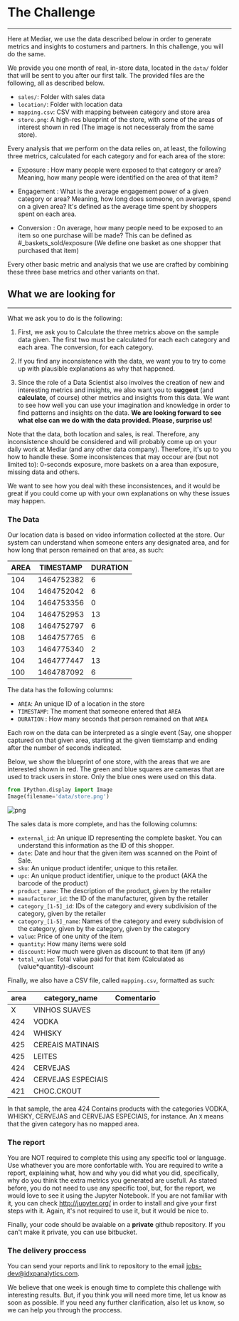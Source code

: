 

# The Challenge
---

Here at Mediar, we use the data described below in order to generate metrics and insights to costumers and partners. In this challenge, you will do the same. 

We provide you one month of real, in-store data, located in the `data/` folder that will be sent to you after our first talk. The provided files are the following, all as described below.

* `sales/`: Folder with sales data 
* `location/`:  Folder with location data
* `mapping.csv`: CSV with mapping between category and store area 
* `store.png`:  A high-res blueprint of the store, with some of the areas of interest shown in red (The image is not necesseraly from the same store).


Every analysis that we perform on the data relies on, at least, the following three metrics, calculated for each category and for each area of the store:

* Exposure :  How many people were exposed to that category or area? Meaning, how many people were identified on the area of that item? 

* Engagement : What is the average engagement power of a given category or area? Meaning, how long does someone, on average, spend on a given area? It's defined as the average time spent by shoppers spent on each area.

* Conversion : On average, how many people need to be exposed to an item so one purchase will be made? This can be defined as #_baskets\_sold/exposure (We define one basket as one shopper that purchased that item)

Every other basic metric and analysis that we use are crafted by combining these three base metrics and other variants on that.

## What we are looking for
___
What we ask you to do is the following:

1. First, we ask you to Calculate the three metrics above on the sample data given. The first two must be calculated for each each category and each area. The conversion, for each category.

2. If you find any inconsistence with the data, we want you to try to come up with plausible explanations as why that happened.

3. Since the role of a Data Scientist also involves the creation of new and interesting metrics and insights, we also want you to **suggest** (and **calculate**, of course) other metrics and insights from this data. We want to see how well you can use your imagination and knowledge in order to find patterns and insights on the data. **We are looking forward to see what else can we do with the data provided. Please, surprise us!**


Note that the data, both location and sales, is real. Therefore, any inconsistence should be considered and will probably come up on your daily work at Mediar (and any other data company). Therefore, it's up to you how to handle these. Some inconsistences that may occour are (but not limited to): 0-seconds exposure, more baskets on a area than exposure, missing data and others. 

We want to see how you deal with these inconsistences, and it would be great if you could come up with your own explanations on why these issues may happen.

### The Data

Our location data is based on video information collected at the store. Our system can understand when someone enters any designated area, and for how long that person remained on that area, as such:

| AREA | TIMESTAMP  | DURATION | 
|------|------------|----------| 
| 104  | 1464752382 | 6        | 
| 104  | 1464752042 | 6        | 
| 104  | 1464753356 | 0        | 
| 104  | 1464752953 | 13       | 
| 108  | 1464752797 | 6        | 
| 108  | 1464757765 | 6        | 
| 103  | 1464775340 | 2        | 
| 104  | 1464777447 | 13       | 
| 100  | 1464787092 | 6        | 

The data has the following columns:

* `AREA`: An unique ID of a location in the store
* `TIMESTAMP`: The moment that someone entered that `AREA`
* `DURATION` : How many seconds that person remained on that `AREA`

Each row on the data can be interpreted as a single event (Say, one shopper captured on that given area, starting at the given tiemstamp and ending after the number of seconds indicated.

Below, we show the blueprint of one store, with the areas that we are interested shown in red. The green and blue squares are cameras that are used to track users in store. Only the blue ones were used on this data.


```python
from IPython.display import Image
Image(filename='data/store.png') 
```




![png](output_6_0.png)



The sales data is more complete, and has the following columns:

* `external_id`: An unique ID representing the complete basket. You can understand this information as the ID of this shopper. 
* `date`: Date and hour that the given item was scanned on the Point of Sale.
* `sku`: An unique product identifer, unique to this retailer.
* `upc`: An unique product identifier, unique to the product (AKA the barcode of the product)
* `product_name`: The description of the product, given by the retailer
* `manufacturer_id`: the ID of the manufacturer, given by the retailer
* `category_[1-5]_id`: IDs of the category and every subdivision of the category, given by the retailer
* `category_[1-5]_name`: Names of the category and every subdivision of the category, given by the category, given by the category
* `value`: Price of one unity of the item
* `quantity`: How many items were sold
* `discount`: How much were given as discount to that item (if any)
* `total_value`: Total value paid for that item (Calculated as (value*quantity)-discount


Finally, we also have a CSV file, called `mapping.csv`, formatted as such:

| area | category_name      | Comentario | 
|------|--------------------|------------| 
| X    | VINHOS SUAVES      |            | 
| 424  | VODKA              |            | 
| 424  | WHISKY             |            | 
| 425  | CEREAIS MATINAIS   |            | 
| 425  | LEITES             |            | 
| 424  | CERVEJAS           |            | 
| 424  | CERVEJAS ESPECIAIS |            | 
| 421  | CHOC.CKOUT         |            | 


In that sample, the area 424 Contains products with the categories VODKA, WHISKY, CERVEJAS and CERVEJAS ESPECIAIS, for instance. An `X` means that the given category has no mapped area.



### The report

You are NOT required to complete this using any specific tool or language. Use whathever you are more confortable with.
You are required to write a report, explaining what, how and why you did what you did, specifically, why do you think the extra metrics you generated are usefull. As stated before, you do not need to use any specific tool, but, for the report, we would love to see it using the Jupyter Notebook. If you are not familiar with it, you can check http://jupyter.org/ in order to install and give your first steps with it. Again, it's not required to use it, but it would be nice to.

Finally, your code should be avaiable on a **private** github repository. If you can't make it private, you can use bitbucket.

### The delivery proccess

You can send your reports and link to repository to the email jobs-dev@idxpanalytics.com. 

We believe that one week is enough time to complete this challenge with interesting results. But, if you think you will need more time, let us know as soon as possible. If you need any further clarification, also let us know, so we can help you through the proccess.
